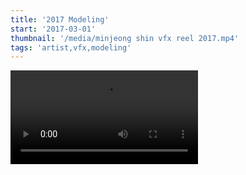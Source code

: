 ```yaml
---
title: '2017 Modeling'
start: '2017-03-01'
thumbnail: '/media/minjeong shin vfx reel 2017.mp4'
tags: 'artist,vfx,modeling'
---
```


<video controls class='full'><source src='/media/minjeong shin vfx reel 2017.mp4'></video>